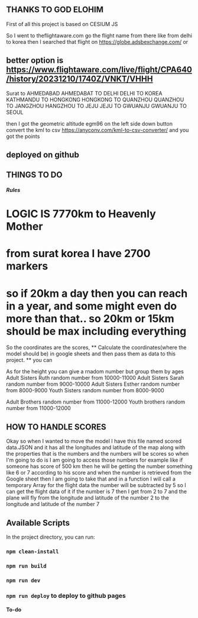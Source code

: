 ## THANKS TO GOD ELOHIM
First of all this project is based on CESIUM JS

So I went to theflightaware.com go the flight name from there like from delhi to korea
then I searched that flight on https://globe.adsbexchange.com/  or 
## better option is https://www.flightaware.com/live/flight/CPA640/history/20231210/1740Z/VNKT/VHHH

Surat to AHMEDABAD 
AHMEDABAT TO DELHI
DELHI TO KOREA
KATHMANDU TO HONGKONG
HONGKONG TO QUANZHOU
QUANZHOU TO JANGZHOU
HANGZHOU TO JEJU
JEJU TO GWUANJU
GWUANJU TO SEOUL

then I got the geometric altitude egm96 on the left side down button 
convert the kml to csv https://anyconv.com/kml-to-csv-converter/
 and you got the points 



## deployed on github

## THINGS TO DO
##### Rules
# LOGIC IS 7770km to Heavenly Mother
# from surat korea I have 2700 markers
# so if 20km a day then you can reach in a year, and some might even do more than that.. so 20km or 15km should be max including everything


So the coordinates are the scores, 
** Calculate the coordinates(where the model should be) in google sheets and then pass them as data to this project.
** you can 

As for the height you can give a rnadom number but group them by ages 
Adult Sisters Ruth random number from 10000-11000
Adult Sisters Sarah random number from 9000-10000
Adult Sisters Esther random number from 8000-9000
Youth Sisters random number from 8000-9000

Adult Brothers  random number from 11000-12000
Youth brothers random number from 11000-12000


## HOW TO HANDLE SCORES 
Okay so when I wanted to move the model I have this file named scored data.JSON and it has all the longitudes and latitude of the map along with the properties that is the numbers and the numbers will be scores so when I'm going to do is 
I am going to access those numbers for example like if someone has score of 500 km then he will be getting the number something like 6 or 7 according to his score and when the number is retrieved from the Google sheet then I am going to take that and in a function I will call a temporary Array for the flight data the number will be subtracted by 5 so I can get the flight data of it 
if the number is 7 then I get from 2 to 7 and the plane will fly from the longitude and latitude of the number 2 to the longitude and latitude of the number 7 






## Available Scripts

In the project directory, you can run:
### `npm clean-install`
### `npm run build`
### `npm run dev`
### `npm run deploy` to deploy to github pages



#### To-do

